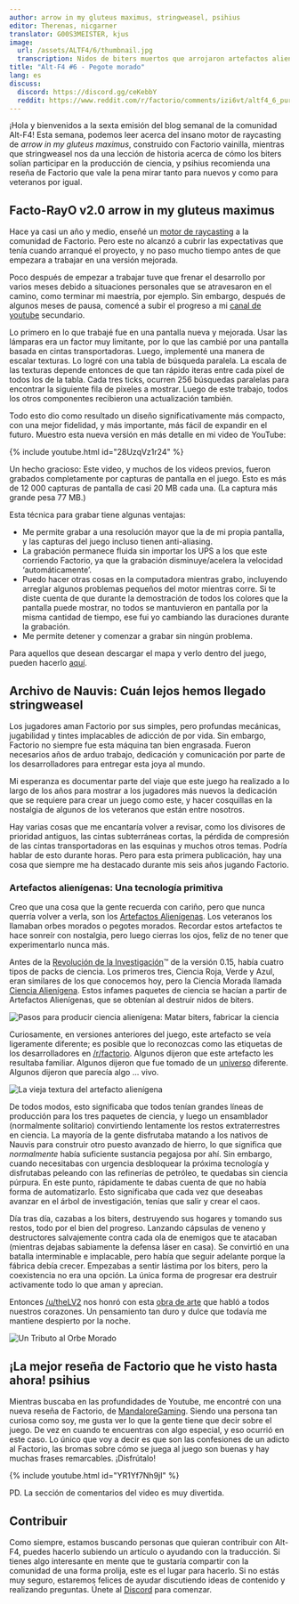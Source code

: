 ```yaml
---
author: arrow in my gluteus maximus, stringweasel, psihius
editor: Therenas, nicgarner
translator: G00S3MEISTER, kjus
image:
  url: /assets/ALTF4/6/thumbnail.jpg
  transcription: Nidos de biters muertos que arrojaron artefactos alienígenas
title: "Alt-F4 #6 - Pegote morado"
lang: es
discuss:
  discord: https://discord.gg/ceKebbY
  reddit: https://www.reddit.com/r/factorio/comments/izi6vt/altf4_6_purple_goop/
---
```


¡Hola y bienvenidos a la sexta emisión del blog semanal de la comunidad Alt-F4! Esta semana, podemos leer acerca del insano motor de raycasting de *arrow in my gluteus maximus*, construido con Factorio vainilla, mientras que stringweasel nos da una lección de historia acerca de cómo los biters solían participar en la producción de ciencia, y psihius recomienda una reseña de Factorio que vale la pena mirar tanto para nuevos y como para veteranos por igual.

## Facto-RayO v2.0 <author>arrow in my gluteus maximus</author>

Hace ya casi un año y medio, enseñé un [motor de raycasting](https://www.reddit.com/r/factorio/comments/bgj05z/raycasting_engine_in_factorio_vanilla_017/) a la comunidad de Factorio. Pero este no alcanzó a cubrir las expectativas que tenía cuando arranqué el proyecto, y no paso mucho tiempo antes de que empezara a trabajar en una versión mejorada.

Poco después de empezar a trabajar tuve que frenar el desarrollo por varios meses debido a situaciones personales que se atravesaron en el camino, como terminar mi maestría, por ejemplo. Sin embargo, después de algunos meses de pausa, comencé a subir el progreso a mi [canal de youtube](https://www.youtube.com/channel/UCNQRKtG2pU8LGS08TFiyyAA) secundario.

Lo primero en lo que trabajé fue en una pantalla nueva y mejorada. Usar las lámparas era un factor muy limitante, por lo que las cambié por una pantalla basada en cintas transportadoras. Luego, implementé una manera de escalar texturas. Lo logré con una tabla de búsqueda paralela. La escala de las texturas depende entonces de que tan rápido iteras entre cada píxel de todos los de la tabla. Cada tres ticks, ocurren 256 búsquedas paralelas para encontrar la siguiente fila de pixeles a mostrar. Luego de este trabajo, todos los otros componentes recibieron una actualización también.

Todo esto dio como resultado un diseño significativamente más compacto, con una mejor fidelidad, y más importante, más fácil de expandir en el futuro. Muestro esta nueva versión en más detalle en mi video de YouTube:

{% include youtube.html id="28UzqVz1r24" %}

Un hecho gracioso: Este video, y muchos de los videos previos, fueron grabados completamente por capturas de pantalla en el juego.
Esto es más de 12 000 capturas de pantalla de casi 20 MB cada una. (La captura más grande pesa 77 MB.)

Esta técnica para grabar tiene algunas ventajas:

- Me permite grabar a una resolución mayor que la de mi propia pantalla, y las capturas del juego incluso tienen anti-aliasing.
- La grabación permanece fluida sin importar los UPS a los que este corriendo Factorio, ya que la grabación disminuye/acelera la velocidad ‘automáticamente’.
- Puedo hacer otras cosas en la computadora mientras grabo, incluyendo arreglar algunos problemas pequeños del motor mientras corre. Si te diste cuenta de que durante la demostración de todos los colores que la pantalla puede mostrar, no todos se mantuvieron en pantalla por la misma cantidad de tiempo, ese fui yo cambiando las duraciones durante la grabación.
- Me permite detener y comenzar a grabar sin ningún problema.

Para aquellos que desean descargar el mapa y verlo dentro del juego, pueden hacerlo [aquí](https://forums.factorio.com/download/file.php?id=62475).

## Archivo de Nauvis: Cuán lejos hemos llegado <author>stringweasel</author>

Los jugadores aman Factorio por sus simples, pero profundas mecánicas, jugabilidad y tintes implacables de adicción de por vida. Sin embargo, Factorio no siempre fue esta máquina tan bien engrasada. Fueron necesarios años de arduo trabajo, dedicación y comunicación por parte de los desarrolladores para entregar esta joya al mundo.

Mi esperanza es documentar parte del viaje que este juego ha realizado a lo largo de los años para mostrar a los jugadores más nuevos la dedicación que se requiere para crear un juego como este, y hacer cosquillas en la nostalgia de algunos de los veteranos que están entre nosotros.

Hay varias cosas que me encantaría volver a revisar, como los divisores de prioridad antiguos, las cintas subterráneas cortas, la pérdida de compresión de las cintas transportadoras en las esquinas y muchos otros temas. Podría hablar de esto durante horas. Pero para esta primera publicación, hay una cosa que siempre me ha destacado durante mis seis años jugando Factorio.

### Artefactos alienígenas: Una tecnología primitiva

Creo que una cosa que la gente recuerda con cariño, pero que nunca querría volver a verla, son los [Artefactos Alienígenas](https://wiki.factorio.com/Alien_artifact). Los veteranos los llamaban orbes morados o pegotes morados. Recordar estos artefactos te hace sonreír con nostalgia, pero luego cierras los ojos, feliz de no tener que experimentarlo nunca más.

Antes de la [Revolución de la Investigación](https://www.factorio.com/blog/post/fff-159)™ de la versión 0.15, había cuatro tipos de packs de ciencia. Los primeros tres, Ciencia Roja, Verde y Azul, eran similares de los que conocemos hoy, pero la Ciencia Morada llamada [Ciencia Alienígena](https://wiki.factorio.com/Alien_science_pack). Estos infames paquetes de ciencia se hacían a partir de Artefactos Alienígenas, que se obtenían al destruir nidos de biters.

![Pasos para producir ciencia alienígena: Matar biters, fabricar la ciencia](https://media.alt-f4.blog/ALTF4/6/alien_science_production.png)

Curiosamente, en versiones anteriores del juego, este artefacto se veía ligeramente diferente; es posible que lo reconozcas como las etiquetas de los desarrolladores en [/r/factorio](https://www.reddit.com/r/factorio). Algunos dijeron que este artefacto les resultaba familiar. Algunos dijeron que fue tomado de un [universo](https://www.reddit.com/r/factorio/comments/526zwk/i_found_the_source_of_the_alien_artifact/) diferente. Algunos dijeron que parecía algo ... vivo.

![La vieja textura del artefacto alienígena](https://media.alt-f4.blog/ALTF4/6/purple_orb.png)

De todos modos, esto significaba que todos tenían grandes líneas de producción para los tres paquetes de ciencia, y luego un ensamblador (normalmente solitario) convirtiendo lentamente los restos extraterrestres en ciencia. La mayoría de la gente disfrutaba matando a los nativos de Nauvis para construir otro puesto avanzado de hierro, lo que significa que *normalmente* había suficiente sustancia pegajosa por ahí. Sin embargo, cuando necesitabas con urgencia desbloquear la próxima tecnología y disfrutabas peleando con las refinerías de petróleo, te quedabas sin ciencia púrpura. En este punto, rápidamente te dabas cuenta de que no había forma de automatizarlo. Esto significaba que cada vez que deseabas avanzar en el árbol de investigación, tenías que salir y crear el caos.

Día tras día, cazabas a los biters, destruyendo sus hogares y tomando sus restos, todo por el bien del progreso. Lanzando cápsulas de veneno y destructores salvajemente contra cada ola de enemigos que te atacaban (mientras dejabas sabiamente la defensa láser en casa). Se convirtió en una batalla interminable e implacable, pero había que seguir adelante porque la fábrica debía crecer. Empezabas a sentir lástima por los biters, pero la coexistencia no era una opción. La única forma de progresar era destruir activamente todo lo que aman y aprecian.

Entonces [/u/theLV2](https://www.reddit.com/user/theLV2/) nos honró con esta [obra de arte](https://www.reddit.com/r/factorio/comments/674kkq/a_tribute_to_the_purple_orb_fanart/) que habló a todos nuestros corazones. Un pensamiento tan duro y dulce que todavía me mantiene despierto por la noche.

![Un Tributo al Orbe Morado](https://media.alt-f4.blog/ALTF4/6/tribute_to_the_purple_orb.jpg)

## ¡La mejor reseña de Factorio que he visto hasta ahora! <author>psihius</author>

Mientras buscaba en las profundidades de Youtube, me encontré con una nueva reseña de Factorio, de [MandaloreGaming](https://www.youtube.com/channel/UClOGLGPOqlAiLmOvXW5lKbw). Siendo una persona tan curiosa como soy, me gusta ver lo que la gente tiene que decir sobre el juego. De vez en cuando te encuentras con algo especial, y eso ocurrió en este caso. Lo único que voy a decir es que son las confesiones de un adicto al Factorio, las bromas sobre cómo se juega al juego son buenas y hay muchas frases remarcables. ¡Disfrútalo!

{% include youtube.html id="YR1Yf7Nh9jI" %}

PD. La sección de comentarios del video es muy divertida.

## Contribuir

Como siempre, estamos buscando personas que quieran contribuir con Alt-F4, puedes hacerlo subiendo un artículo o ayudando con la traducción. Si tienes algo interesante en mente que te gustaría compartir con la comunidad de una forma prolija, este es el lugar para hacerlo. Si no estás muy seguro, estaremos felices de ayudar discutiendo ideas de contenido y realizando preguntas. Únete al [Discord](https://discord.gg/nxnCFkb) para comenzar.

